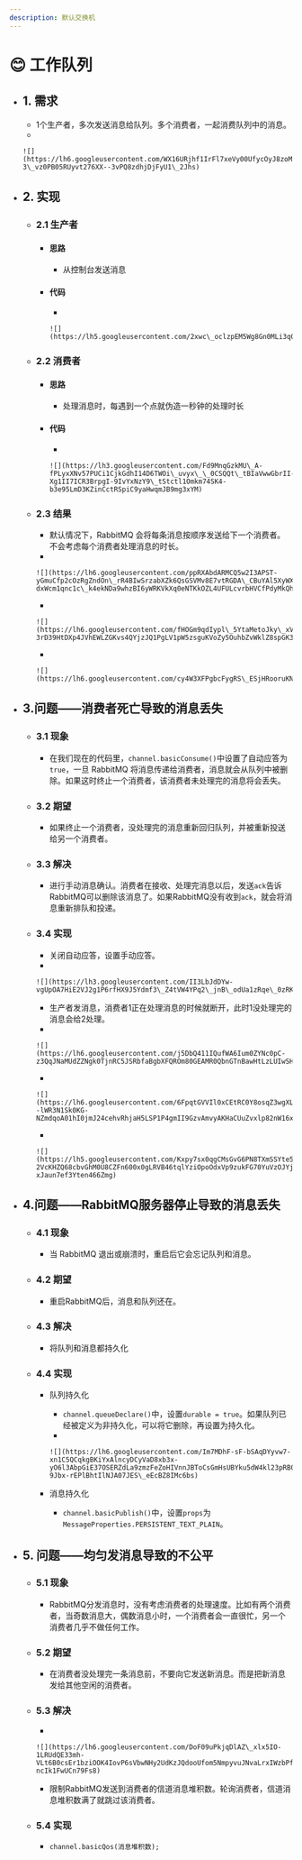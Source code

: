 ```yaml
---
description: 默认交换机
---
```


# 😊 工作队列

* ## 1. 需求
  * 1个生产者，多次发送消息给队列。多个消费者，一起消费队列中的消息。
  *

      ![](https://lh6.googleusercontent.com/WX16URjhf1IrFl7xeVy00UfycOyJ8zoMXTw4P4oJHoGRyiObsx8H3v06\_VZ69TbeLYq0qUfMDM9XZehgnkxh8IQnCNEDr6IWu2KNDHOPwjbUK-3\_vz0PB05RUyvt276XX--3vPQ8zdhjDjFyU1\_2Jhs)
* ## 2. 实现
  * ### 2.1 生产者
    * #### 思路
      * 从控制台发送消息
    * #### 代码
      *

          ![](https://lh5.googleusercontent.com/2xwc\_oclzpEM5Wg8Gn0MLi3qOFgXtbG\_xV9mspXuxuqA1eqZiuRxkiz9zK1eYrqucKhlYZpbaKegODRKsL0U7EJJXZLt4i15sBWWAGTEJJ3uigHp4L0GSreS5osaZKj85ZW2n4awmM8N5OSFb66Uc\_8)
  * ### 2.2 消费者
    * #### 思路
      * 处理消息时，每遇到一个点就伪造一秒钟的处理时长
    * #### 代码
      *

          ![](https://lh3.googleusercontent.com/Fd9MnqGzkMU\_A-fPLyxXNv57PUCi1CjkGdhI14D6TWOi\_uvyx\_\_0CSQQt\_tBIaVwwGbrII-Xg1II7ICR3BrpgI-9IvYxNzY9\_tStctl1Omkm74SK4-b3e95LmD3KZinCctRSpiC9yaHwqmJB9mg3xYM)
  * ### 2.3 结果
    * 默认情况下，RabbitMQ 会将每条消息按顺序发送给下一个消费者。不会考虑每个消费者处理消息的时长。
    *

        ![](https://lh6.googleusercontent.com/ppRXAbdARMCQ5w2I3APST-yGmuCfp2cOzRgZndOn\_rR4BIwSrzabXZk6QsGSVMv8E7vtRGDA\_CBuYAl5XyWXU9-dxWcm1qnc1c\_k4ekNDa9whzBI6yWRKVkXq0eNTKkOZL4UFULcvrbHVCfPdyMkQhI)
    *

        ![](https://lh6.googleusercontent.com/fHOGm9qdIypl\_5YtaMetoJky\_xVFe\_LMKWfWQD1k0cNg1VW03KtvLCVCFRb6DFFW3s\_rx9zcACccCItHf-3rD39HtDXp4JVhEWLZGKvs4QYjzJQ1PgLV1pW5zsguKVoZy5OuhbZvWklZ8spGK33YoWg)
    *

        ![](https://lh6.googleusercontent.com/cy4W3XFPgbcFygRS\_ESjHRooruKNjweb0pCQeobcEo\_o48qoSqNU5anqdAoEsnVpJxBzNw2uhjXijy3Uit\_5O2I1SZfKy9YHHGeEDR2tSO14XV2N7fiF22G4hK0EfpEL87nkkK2CsIBgERP4jTKRQd4)
* ## 3.问题——消费者死亡导致的消息丢失
  * ### 3.1 现象
    * 在我们现在的代码里，`channel.basicConsume()`中设置了自动应答为`true`，一旦 RabbitMQ 将消息传递给消费者，消息就会从队列中被删除。如果这时终止一个消费者，该消费者未处理完的消息将会丢失。
  * ### 3.2 期望
    * 如果终止一个消费者，没处理完的消息重新回归队列，并被重新投送给另一个消费者。
  * ### 3.3 解决
    * 进行手动消息确认。消费者在接收、处理完消息以后，发送`ack`告诉RabbitMQ可以删除该消息了。如果RabbitMQ没有收到`ack`，就会将消息重新排队和投递。
  * ### 3.4 实现
    * 关闭自动应答，设置手动应答。
    *

        ![](https://lh3.googleusercontent.com/II3LbJdDYw-vgUpOA7HiE2VJ2g1P6rfHX9J5Ydmf3\_Z4tVW4YPq2\_jnB\_odUa1zRqe\_0zRKC7E64B0CLQ\_lN3wajkAZplUlStBE\_PxtdWSMOAleEXkQ\_bIxzOtHuPRKY8SQ3EPiBj9ADqXKVobAW63A)
    * 生产者发消息，消费者1正在处理消息的时候就断开，此时1没处理完的消息会给2处理。
    *

        ![](https://lh6.googleusercontent.com/j5DbQ411IQufWA6Ium0ZYNc0pC-z3QqJNaMUdZZNgk0TjnRC5JSRbfaBgbXFQROm80GEAMR0QbnGTnBawHtLzLUIwSHK4G\_bBSQVeJl3ynPZwXWIjIAloqL0NURbWbC6sqniAWDyKBN\_W8vMjA9eABs)
    *

        ![](https://lh6.googleusercontent.com/6FpqtGVVIl0xCEtRC0Y8osqZ3wgXLqVc--lWR3N1Sk0KG-NZmdqoA01hI0jmJ24cehvRhjaH5LSP1P4gmII9GzvAmvyAKHaCUuZvxlp82nW16xbAorQULzl3eyTsLc89JQaIoxiRleLTLSg65SMrJCU)
    *

        ![](https://lh5.googleusercontent.com/Kxpy7sx0qgCMsGvG6PN8TXmSSYte5\_miqGW2MtZBl-2VcKHZQ68cbvGhM0U8CZFn600x0gLRVB46tqlYziOpoOdxVp9zukFG70YuVzOJYjKEsxCgbCNLeq2U7B8hI7aYpC4-xJaun7ef3Yten466Zmg)
* ## 4.问题——RabbitMQ服务器停止导致的消息丢失
  * ### 4.1 现象
    * 当 RabbitMQ 退出或崩溃时，重启后它会忘记队列和消息。
  * ### 4.2 期望
    * 重启RabbitMQ后，消息和队列还在。
  * ### 4.3 解决
    * 将队列和消息都持久化
  * ### 4.4 实现
    * 队列持久化
      * `channel.queueDeclare()`中，设置`durable = true`。如果队列已经被定义为非持久化，可以将它删除，再设置为持久化。
      *

          ![](https://lh6.googleusercontent.com/Im7MDhF-sF-bSAqDYyvw7-xn1C5QCqkgBKiYxAlncyDCyVaD8xb3x-yO6l3AbpGiE37OSERZdLa9zmzFeZoHIVnnJBToCsGmHsUBYku5dW4kl23pRB0-9Jbx-rEPlBhtIlNJA07JES\_eEcBZ8IMc6bs)
    * 消息持久化
      * `channel.basicPublish()`中，设置`props`为`MessageProperties.PERSISTENT_TEXT_PLAIN`。
* ## 5. 问题——均匀发消息导致的不公平
  * ### 5.1 现象
    * RabbitMQ分发消息时，没有考虑消费者的处理速度。比如有两个消费者，当奇数消息大，偶数消息小时，一个消费者会一直很忙，另一个消费者几乎不做任何工作。
  * ### 5.2 期望
    * 在消费者没处理完一条消息前，不要向它发送新消息。而是把新消息发给其他空闲的消费者。
  * ### 5.3 解决
    *

        ![](https://lh6.googleusercontent.com/DoF09uPkjqDlAZ\_xlx5IO-1LRUdQE33mh-VLt6B0csEr1bziOOK4IovP6sVbwNHy2UdKzJQdooUfom5NmpyvuJNvaLrxIWzbPfNGqKa\_Ht\_\_CkTOo8\_bGEvwShxi\_OwGbAFNs5Y-ncIk1FwUCn79Fs8)
    * 限制RabbitMQ发送到消费者的信道消息堆积数。轮询消费者，信道消息堆积数满了就跳过该消费者。
  * ### 5.4 实现
    * `channel.basicQos(消息堆积数);`
